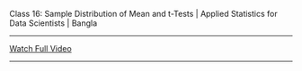 Class 16: Sample Distribution of Mean and t-Tests | Applied Statistics for Data Scientists | Bangla 

---

[Watch Full Video](https://youtu.be/cOKoNbyLR2M)

---
